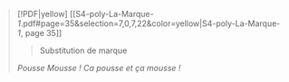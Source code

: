 > [!PDF|yellow] [[S4-poly-La-Marque-_1_.pdf#page=35&selection=7,0,7,22&color=yellow|S4-poly-La-Marque-_1_, page 35]]
> > Substitution de marque
> 
> *Pousse Mousse ! Ca pousse et ça mousse !*

